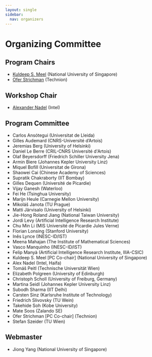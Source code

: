 ```yaml
---
layout: single
sidebar:
  nav: organizers
---
```


# Organizing Committee

## Program Chairs

- [Kuldeep S. Meel](https://www.comp.nus.edu.sg/~meel/) (National University of Singapore)
- [Ofer Strichman](https://oferstrichman.net.technion.ac.il/) (Technion)

## Workshop Chair

- [Alexander Nadel](http://www.cs.tau.ac.il/research/alexander.nadel/) (Intel)

## Program Committee

- Carlos Ansótegui (Universitat de Lleida)
- Gilles Audemard (CNRS-Université d’Artois)
- Jeremias Berg (University of Helsinki)
- Daniel Le Berre (CRIL-CNRS Université d'Artois)
- Olaf Beyersdorff (Friedrich Schiller University Jena)
- Armin Biere (Johannes Kepler University Linz)
- Miquel Bofill (Universitat de Girona)
- Shaowei Cai (Chinese Academy of Sciences)
- Supratik Chakraborty (IIT Bombay)
- Gilles Dequen (Université de Picardie)
- Vijay Ganesh (Waterloo)
- Fei He (Tsinghua University)
- Marijn Heule (Carnegie Mellon University)
- Mikoláš Janota (TU Prague)
- Matti Järvisalo (University of Helsinki)
- Jie-Hong Roland Jiang (National Taiwan University)
- Jordi Levy (Artificial Intelligence Research Institute)
- Chu Min Li (MIS Université de Picardie Jules Verne)
- Florian Lonsing (Stanford University)
- Inês Lynce (INESC-ID/IST)
- Meena Mahajan (The Institute of Mathematical Sciences)
- Vasco Manquinho (INESC-ID/IST)
- Felip Manyà (Artificial Intelligence Research Institute, IIIA-CSIC)
- Kuldeep S. Meel [PC Co-chair] (National University of Singapore)
- Alex Nadel (Intel, Haifa)
- Tomáš Peitl (Technische Universität Wien)
- Elizabeth Polgreen (University of Edinburgh)
- Christoph Scholl (University of Freiburg, Germany)
- Martina Seidl (Johannes Kepler University Linz)
- Subodh Sharma (IIT Delhi)
- Carsten Sinz (Karlsruhe Institute of Technology)
- Friedrich Slivovsky (TU Wein)
- Takehide Soh (Kobe University)
- Mate Soos (Zalando SE)
- Ofer Strichman [PC Co-chair] (Technion)
- Stefan Szeider (TU Wien)

## Webmaster

- Jiong Yang (National University of Singapore)
